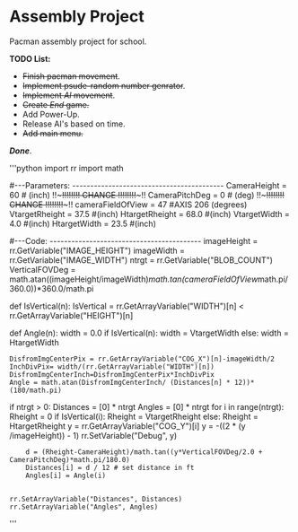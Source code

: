 Assembly Project
===============

Pacman assembly project for school.


**TODO List:**
* ~~Finish pacman movement~~.
* ~~Implement psude-random number genrator~~.
* ~~Implement *AI* movement~~.
* ~~Create *End* game.~~
* Add Power-Up.
* Release AI's based on time.
* ~~Add main menu.~~


**_Done_**.


'''python
import rr
import math

#---Parameters: ------------------------------------------ 
CameraHeight = 60 # (inch) !!~~~~~!!!!!!!! CHANGE !!!!!!!!~~~~~!!
CameraPitchDeg = 0 # (deg) !!~~~~~!!!!!!!! CHANGE !!!!!!!!~~~~~!!
cameraFieldOfView = 47 #AXIS 206 (degrees)
VtargetRheight = 37.5 #(inch)
HtargetRheight = 68.0 #(inch)
VtargetWidth = 4.0 #(inch)
HtargetWidth = 23.5 #(inch)

#---Code: ------------------------------------------ 
imageHeight = rr.GetVariable("IMAGE_HEIGHT")
imageWidth = rr.GetVariable("IMAGE_WIDTH")
ntrgt = rr.GetVariable("BLOB_COUNT")
VerticalFOVDeg = math.atan((imageHeight/imageWidth)*math.tan(cameraFieldOfView*math.pi/360.0))*360.0/math.pi

def IsVertical(n):
	IsVertical = rr.GetArrayVariable("WIDTH")[n] < rr.GetArrayVariable("HEIGHT")[n]
	
def Angle(n):
	width = 0.0
	if IsVertical(n):
		width = VtargetWidth 
	else:
		width = HtargetWidth
		
	DisfromImgCenterPix = rr.GetArrayVariable("COG_X")[n]-imageWidth/2
	InchDivPix= width/(rr.GetArrayVariable("WIDTH")[n])
	DisfromImgCenterInch=DisfromImgCenterPix*InchDivPix
	Angle = math.atan(DisfromImgCenterInch/ (Distances[n] * 12))*(180/math.pi)

if ntrgt > 0:
	Distances = [0] * ntrgt
	Angles = [0] * ntrgt
	for i in range(ntrgt):
		Rheight = 0
		if IsVertical(i):
			Rheight = VtargetRheight
		else:
			Rheight = HtargetRheight
		y = rr.GetArrayVariable("COG_Y")[i]
		y = -((2 * (y /imageHeight)) - 1)
		rr.SetVariable("Debug", y)

		d = (Rheight-CameraHeight)/math.tan((y*VerticalFOVDeg/2.0 + CameraPitchDeg)*math.pi/180.0)
		Distances[i] = d / 12 # set distance in ft
		Angles[i] = Angle(i) 
	

	rr.SetArrayVariable("Distances", Distances)
	rr.SetArrayVariable("Angles", Angles)
'''
